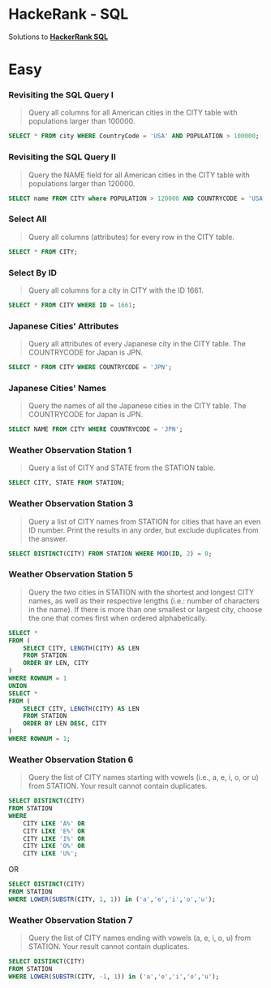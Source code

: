 # HackeRank - SQL
Solutions to [**HackerRank SQL**](https://www.hackerrank.com/domains/sql)

# Easy

### Revisiting the SQL Query I
> Query all columns for all American cities in the CITY table with populations larger than 100000.

```sql
SELECT * FROM city WHERE CountryCode = 'USA' AND POPULATION > 100000;
```

### Revisiting the SQL Query II
> Query the NAME field for all American cities in the CITY table with populations larger than 120000. 

```sql
SELECT name FROM CITY where POPULATION > 120000 AND COUNTRYCODE = 'USA';
```

### Select All
> Query all columns (attributes) for every row in the CITY table.

```sql
SELECT * FROM CITY;
```

### Select By ID
> Query all columns for a city in CITY with the ID 1661.

```sql
SELECT * FROM CITY WHERE ID = 1661;
```

### Japanese Cities' Attributes
> Query all attributes of every Japanese city in the CITY table. The COUNTRYCODE for Japan is JPN.

```sql
SELECT * FROM CITY WHERE COUNTRYCODE = 'JPN';
```

### Japanese Cities' Names
> Query the names of all the Japanese cities in the CITY table. The COUNTRYCODE for Japan is JPN.


```sql
SELECT NAME FROM CITY WHERE COUNTRYCODE = 'JPN';
```

### Weather Observation Station 1
> Query a list of CITY and STATE from the STATION table.

```sql
SELECT CITY, STATE FROM STATION;
```

### Weather Observation Station 3
> Query a list of CITY names from STATION for cities that have an even ID number. Print the results in any order, but exclude duplicates from the answer.

```sql
SELECT DISTINCT(CITY) FROM STATION WHERE MOD(ID, 2) = 0;
```

### Weather Observation Station 5
> Query the two cities in STATION with the shortest and longest CITY names, as well as their respective lengths (i.e.: number of characters in the name). If there is more than one smallest or largest city, choose the one that comes first when ordered alphabetically.


```sql
SELECT *
FROM (
    SELECT CITY, LENGTH(CITY) AS LEN
    FROM STATION
    ORDER BY LEN, CITY
)
WHERE ROWNUM = 1
UNION
SELECT *
FROM (
    SELECT CITY, LENGTH(CITY) AS LEN
    FROM STATION
    ORDER BY LEN DESC, CITY
)
WHERE ROWNUM = 1;
```

### Weather Observation Station 6
> Query the list of CITY names starting with vowels (i.e., a, e, i, o, or u) from STATION. Your result cannot contain duplicates.

```sql
SELECT DISTINCT(CITY)
FROM STATION
WHERE 
    CITY LIKE 'A%' OR
    CITY LIKE 'E%' OR
    CITY LIKE 'I%' OR
    CITY LIKE 'O%' OR
    CITY LIKE 'U%';
```
OR
```sql
SELECT DISTINCT(CITY)
FROM STATION
WHERE LOWER(SUBSTR(CITY, 1, 1)) in ('a','e','i','o','u');
```

### Weather Observation Station 7
> Query the list of CITY names ending with vowels (a, e, i, o, u) from STATION. Your result cannot contain duplicates.

```sql
SELECT DISTINCT(CITY)
FROM STATION
WHERE LOWER(SUBSTR(CITY, -1, 1)) in ('a','e','i','o','u');
```